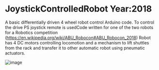 # JoystickControlledRobot Year:2018

A basic differentially driven 4 wheel robot control Arduino code. To control the drive PS joystick remote is usedCode written for one of the two robots for a Robotics competition (https://en.wikipedia.org/wiki/ABU_Robocon#ABU_Robocon_2018) Robot has 4 DC motors controlling locomotion and a mechanism to lift shuttles from the rack and transfer it to other automatic robot using pneumatic actuators.

![image](https://user-images.githubusercontent.com/13993518/121774739-6df6dc00-cba1-11eb-8875-b4de6c0e79bc.png)

